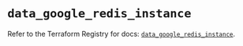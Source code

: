 # `data_google_redis_instance`

Refer to the Terraform Registry for docs: [`data_google_redis_instance`](https://registry.terraform.io/providers/hashicorp/google/5.42.0/docs/data-sources/redis_instance).
